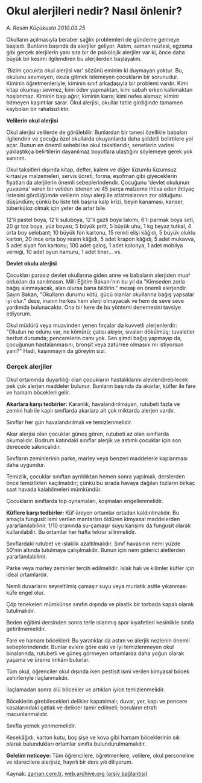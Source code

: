 # Okul alerjileri nedir? Nasıl önlenir?

*A. Rasim Küçükusta 2010.09.25*

<td class="news-spot">
<p>Okulların açılmasıyla beraber sağlık problemleri de gündeme gelmeye başladı. Bunların başında da alerjiler geliyor. Astım, saman nezlesi, egzama gibi gerçek alerjilerin yanı sıra bir de psikolojik alerjiler var ki, önce daha büyük bir kesimi ilgilendiren bu alerjilerden başlayalım.</p>
<p><p>'Bizim çocukta okul alerjisi var' sözünü eminim ki duymayan yoktur. Bu, okulunu sevmeyen, okula gitmek istemeyen çocukların bir sorunudur. Kiminin öğretmenleriyle, kiminin sınıf arkadaşıyla bir problemi vardır. Kimi kitap okumayı sevmez, kimi ödev yapmaktan, kimi sabah erken kalkmaktan hoşlanmaz. Kiminin başı ağrır, kiminin karnı; kimi nefes alamaz; kimini bitmeyen kaşıntılar sarar. Okul alerjisi, okullar tatile girdiğinde tamamen kaybolan bir rahatsızlıktır.
<p><b>Velilerin okul alerjisi</b>
<p>Okul alerjisi velilerde de görülebilir. Bunlardan bir tanesi özellikle babaları ilgilendirir ve çocuğu özel okullarda okuyanlarda daha şiddetli belirtilere yol açar. Bunun en önemli sebebi ise okul taksitleridir, senetlerin vadesi yaklaştıkça belirtilerin dayanılmaz boyutlara ulaştığını söylemeye gerek yok sanırım.
<p>Okul taksitleri dışında kitap, defter, kalem ve diğer lüzumlu lüzumsuz kırtasiye malzemeleri, servis ücreti, forma, eşofman gibi giyeceklerin fiyatları da alerjilerin önemli sebeplerindendir. Çocuğunu 'devlet okulunun yuvasına' veren bir veliden istenen ve 45 parça malzeme ihtiva eden ihtiyaç listesini gördüğümde velilerin olayı alerji ile atlatmalarının zor olduğunu düşündüm; çünkü bu liste tek başına kalp krizi, beyin kanaması, kanser, tüberküloz olmak için yeter de artar bile.
<p>12'li pastel boya, 12'li suluboya, 12'li gazlı boya takımı, 6'lı parmak boya seti, 20 gr toz boya, yüz boyası; 5 büyük pritt, 5 büyük uhu, 1 kg beyaz tutkal, 4 orta boy selobant; 10 büyük fon kartonu, 15 renkli elişi kâğıdı, 5 büyük oluklu karton, 20 ince orta boy resim kâğıdı, 5 adet krapon kâğıdı, 5 adet mukavva, 5 adet siyah fon kartonu; 100 adet galoş, 1 adet kolonya, 1 adet mobilya verniği, 10 adet oyun hamuru, 1 adet tiner... vs.
<p><b>Devlet okulu alerjisi</b>
<p>Çocukları parasız devlet okullarına giden anne ve babaların alerjiden muaf oldukları da sanılmasın. Milli Eğitim Bakanı'nın bu yıl da "Kimseden zorla bağış alınmayacak, alan olursa bana bildirin." mesajı en önemli alerjendir. Sayın Bakan, "Okulların durumu kötü, gücü olanlar okullarına bağış yapsalar iyi olur." dese, inanın herkes hem alerji olmayacak ve hem de seve seve yardımda bulunacaktır. Ona bir kere de bu yöntemi denemesini tavsiye ediyorum.
<p>Okul müdürü veya muavinden yenen fırçalar da kuvvetli alerjenlerdir: "Okulun ne odunu var, ne kömürü; çatısı akıyor, sıvaları dökülmüş; tuvaletler berbat durumda; pencerelerin camı yok. Sen şimdi bağış yapmayıp da, çocuğunun hastalanmasını, bronşit veya zatürree olmasını mı istiyorsun yani?" Hadi, kaşınmayın da göreyim sizi.
<p><h3>Gerçek alerjiler</h3>
<p>Okul ortamında duyarlılığı olan çocukların hastalıklarını alevlendirebilecek pek çok alerjen maddeler bulunur. Bunların başında da akarlar, küfler ile fare ve hamam böcekleri gelir.
<p><b>Akarlara karşı tedbirler:</b> Karanlık, havalandırılmayan, rutubeti fazla ve zemini halı ile kaplı sınıflarda akarlara ait çok miktarda alerjen vardır.
<p>Sınıflar her gün havalandırılmalı ve temizlenmelidir.
<p>Akar alerjisi olan çocuklar güneş gören, rutubeti az olan sınıflarda okumalıdır. Bodrum katındaki sınıflar alerjik ve astımlı çocuklar için son derecede sakıncalıdır.
<p>Sınıfların zeminlerinin parke, marley veya benzeri maddelerle kaplanması daha uygundur.
<p>Temizlik, çocuklar sınıftan ayrıldıktan hemen sonra yapılmalı, derslerden önce temizlikten kaçılmalıdır; çünkü bu sırada havaya dağılan tozların birkaç saat havada kalabilmeleri mümkündür.
<p>Çocukların sınıflarda top oynamaları, koşmaları engellenmelidir.
<p><b>Küflere karşı tedbirler:</b> Küf üreyen ortamlar ortadan kaldırılmalıdır. Bu amaçla fungusit ismi verilen mantarları öldüren kimyasal maddelerden yararlanılabilinir. 1/10 oranında su-çamaşır suyu karışımı da fungusit olarak kullanılabilir. Bu ortamlar her hafta tekrar silinmelidir.
<p>Sınıflardaki rutubet ve ıslaklık azaltılmalıdır. Sınıf havasının nemi yüzde 50'nin altında tutulmaya çalışılmalıdır. Bunun için nem giderici aletlerden yararlanılabilinir.
<p>Parke veya marley zeminler tercih edilmelidir. Islak halı ve kilimler küfler için ideal ortamlardır.
<p>Nemli duvarların seyreltilmiş çamaşır suyu veya muriatik asitle yıkanması küfe engel olur.
<p>Çöp tenekeleri mümkünse sınıfın dışında ve plastik bir torbada kapalı olarak tutulmalıdır.
<p>Beden eğitimi dersinden sonra terle ıslanmış spor kıyafetleri kesinlikle sınıfa getirilmemelidir.
<p>Fare ve hamam böcekleri: Bu yaratıklar da astım ve alerjik nezlenin önemli sebeplerindendir. Bunlar evlere göre eski ve iyi temizlenmeyen okul binalarında, rutubetli ve güneş görmeyen ortamlarda daha yoğun olarak yaşama ve üreme imkânı bulurlar.
<p>Tüm okul, öğrenciler okul dışında iken pestisit ismi verilen kimyasal böcek zehirleriyle ilaçlanmalıdır.
<p>İlaçlamadan sonra ölü böcekler ve artıkları iyice temizlenmelidir.
<p>Böceklerin girebilecekleri delikler kapatılmalı; duvar, yer, kapı ve pencere kasalarındaki çatlak ve delikler tamir edilmeli; boruların etrafı macunlanmalıdır.
<p>Sınıfta yemek yenmemelidir.
<p>Kesekâğıdı, karton kutu, boş şişe ve kova gibi hamam böceklerinin sık olarak bulundukları ortamlar sınıfta bulundurulmamalıdır.
<p><b>Gelelim neticeye:</b> Tüm öğrencilere, öğretmenlere, velilere, okul personeline ve idarecilere alerjisiz, hayırlı bir ders yılı diliyorum. </p>
<a href="http://web.archive.org/web/20101130220515/mailto:/">
</a></p></p></p></p></p></p></p></p></p></p></p></p></p></p></p></p></p></p></p></p></p></p></p></p></p></p></p></p></p></td>

Kaynak: [zaman.com.tr](http://zaman.com.tr/yazar.do?yazino=1031592), [web.archive.org (arşiv bağlantısı)](http://web.archive.org/web/20101130220515/http://zaman.com.tr/yazar.do?yazino=1031592)
